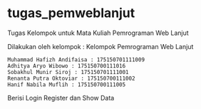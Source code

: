 # tugas_pemweblanjut
Tugas Kelompok untuk Mata Kuliah Pemrograman Web Lanjut

Dilakukan oleh kelompok : Kelompok Pemrograman Web Lanjut

    Muhammad Hafizh Andifaisa : 175150701111009
    Adhitya Aryo Wibowo : 175150700111016
    Sobakhul Munir Siroj : 175150701111001
    Renanta Putra Oktoviar : 175150700111002
    Hanif Nabila Muflih : 175150700111005

Berisi Login Register dan Show Data
